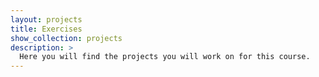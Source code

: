 ```yaml
---
layout: projects
title: Exercises
show_collection: projects
description: >
  Here you will find the projects you will work on for this course.
---
```

